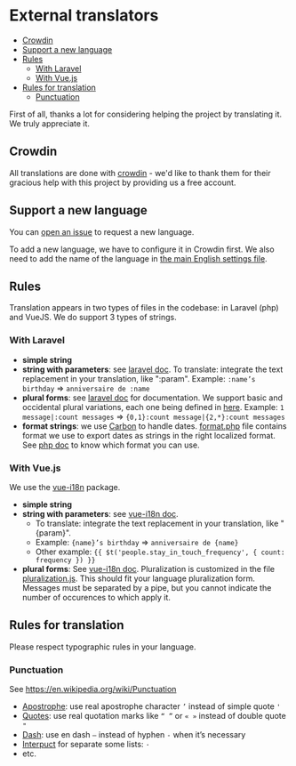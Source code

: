 # External translators

<!-- TOC -->

- [Crowdin](#crowdin)
- [Support a new language](#support-a-new-language)
- [Rules](#rules)
    - [With Laravel](#with-laravel)
    - [With Vue.js](#with-vuejs)
- [Rules for translation](#rules-for-translation)
    - [Punctuation](#punctuation)

<!-- /TOC -->

First of all, thanks a lot for considering helping the project by translating it. We truly appreciate it.

<a id="markdown-crowdin" name="crowdin"></a>
## Crowdin
All translations are done with [crowdin](https://crowdin.com/project/monicahq) - we'd like to thank them for their gracious help with this project by providing us a free account.

<a id="markdown-support-a-new-language" name="support-a-new-language"></a>
## Support a new language

You can [open an issue](https://github.com/monicahq/monica/issues/new) to request a new language.

To add a new language, we have to configure it in Crowdin first. We also need to add the name of the language in [the main English settings file](https://github.com/monicahq/monica/blob/master/resources/lang/en/settings.php).

<a id="markdown-rules" name="rules"></a>
## Rules

Translation appears in two types of files in the codebase: in Laravel (php) and VueJS. We do support 3 types of strings.

<a id="markdown-with-laravel" name="with-laravel"></a>
### With Laravel

- **simple string**
- **string with parameters**: see [laravel doc](https://laravel.com/docs/5.6/localization#replacing-parameters-in-translation-strings).
  To translate: integrate the text replacement in your translation, like ":param".
  Example: `:name’s birthday` => `anniversaire de :name`
- **plural forms**: see [laravel doc](https://laravel.com/docs/5.6/localization#pluralization) for documentation. We support basic and occidental plural variations, each one being defined in [here](https://github.com/laravel/framework/blob/5.6/src/Illuminate/Translation/MessageSelector.php#L110).
  Example: `1 message|:count messages` => `{0,1}:count message|{2,*}:count messages`
- **format strings**: we use [Carbon](http://carbon.nesbot.com/docs/#api-commonformats) to handle dates. [format.php](https://github.com/monicahq/monica/blob/master/resources/lang/en/format.php) file contains format we use to export dates as strings in the right localized format. See [php doc](http://www.php.net/manual/en/function.date.php) to know which format you can use.

<a id="markdown-with-vuejs" name="with-vuejs"></a>
### With Vue.js

We use the [vue-i18n](https://www.npmjs.com/package/vue-i18n) package.

- **simple string**
- **string with parameters**: see [vue-i18n doc](http://kazupon.github.io/vue-i18n/en/formatting.html#html-formatting).
  - To translate: integrate the text replacement in your translation, like "{param}".
  - Example: `{name}’s birthday` => `anniversaire de {name}`
  - Other example: `{{ $t('people.stay_in_touch_frequency', { count: frequency }) }}`
- **plural forms**: See [vue-i18n doc](http://kazupon.github.io/vue-i18n/en/pluralization.html).
  Pluralization is customized in the file [pluralization.js](https://github.com/monicahq/monica/blob/master/resources/assets/js/pluralization.js). This should fit your language pluralization form. Messages must be separated by a pipe, but you cannot indicate the number of occurences to which apply it.

<a id="markdown-rules-for-translation" name="rules-for-translation"></a>
## Rules for translation

Please respect typographic rules in your language.

<a id="markdown-punctuation" name="punctuation"></a>
### Punctuation

See https://en.wikipedia.org/wiki/Punctuation

- [Apostrophe](https://en.wikipedia.org/wiki/Apostrophe): use real apostrophe character `’` instead of simple quote `'`
- [Quotes](https://en.wikipedia.org/wiki/Quotation_mark): use real quotation marks like `“ ”` or `« »` instead of double quote `"`
- [Dash](https://en.wikipedia.org/wiki/Dash): use en dash `–` instead of hyphen `-` when it’s necessary
- [Interpuct](https://en.wikipedia.org/wiki/Interpunct) for separate some lists: `·`
- etc.